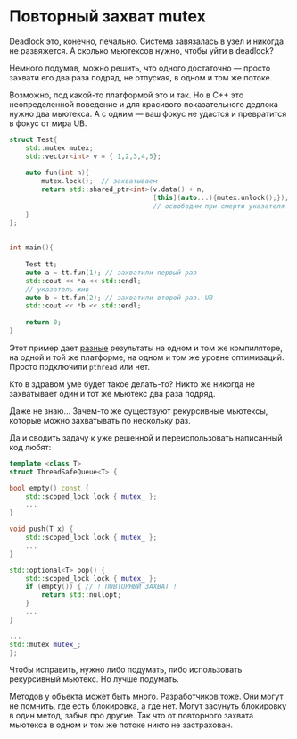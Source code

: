 # Повторный захват mutex

Deadlock это, конечно, печально. Система завязалась в узел и никогда не развяжется.
А сколько мьютексов нужно, чтобы уйти в deadlock?

Немного подумав, можно решить, что одного достаточно — просто захвати его два раза подряд, не отпуская, в одном и том же потоке.

Возможно, под какой-то платформой это и так. Но в C++ это неопределенной поведение и
для красивого показательного дедлока нужно два мьютекса. А с одним — ваш фокус не удастся и превратится в фокус от мира UB.

```C++
struct Test{
    std::mutex mutex;
    std::vector<int> v = { 1,2,3,4,5};
    
    auto fun(int n){
        mutex.lock();  // захватываем
        return std::shared_ptr<int>(v.data() + n, 
                                    [this](auto...){mutex.unlock();});
                                    // освободим при смерти указателя
    }
};
    
    
int main(){
    
    Test tt;
    auto a = tt.fun(1); // захватили первый раз
    std::cout << *a << std::endl;
    // указатель жив
    auto b = tt.fun(2); // захватили второй раз. UB
    std::cout << *b << std::endl;
    
    return 0;
}
```

Этот пример дает [разные](https://godbolt.org/z/aoren4) результаты на одном и том же компиляторе, на одной и той же платформе, на одном и том же уровне оптимизаций. Просто подключили `pthread` или нет.


Кто в здравом уме будет такое делать-то? Никто же никогда не захватывает один и тот же мьютекс два раза подряд.

Даже не знаю... Зачем-то же существуют рекурсивные мьютексы, которые можно захватывать по нескольку раз.

Да и сводить задачу к уже решенной и переиспользовать написанный код любят:

```C++
template <class T>
struct ThreadSafeQueue<T> {

bool empty() const {
    std::scoped_lock lock { mutex_ };
    ...
}

void push(T x) {
    std::scoped_lock lock { mutex_ };
    ...
}

std::optional<T> pop() {
    std::scoped_lock lock { mutex_ };
    if (empty()) { // ! ПОВТОРНЫЙ ЗАХВАТ !
        return std::nullopt;
    }
    ...
}

...
std::mutex mutex_;
};
```

Чтобы исправить, нужно либо подумать, либо использовать рекурсивный мьютекс.
Но лучше подумать.

Методов у объекта может быть много. Разработчиков тоже. Они могут не помнить, где есть блокировка, а где нет. Могут засунуть блокировку в один метод, забыв про другие. Так что от повторного захвата мьютекса в одном и том же потоке никто не застрахован.
